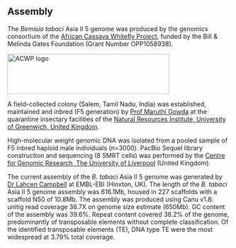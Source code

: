 **Assembly**
------------------------
The *Bemisia tabaci* Asia II 5 genome was produced by the genomics consortium of the [African Cassava Whitefly Project](http://www.cassavawhitefly.org), funded by the Bill & Melinda Gates Foundation (Grant Number OPP1058938). 

<p class="rtecenter"><a href="http://www.cassavawhitefly.org"><img src="/img/ACWP_logo_bemisia_tabaci.gif" alt="ACWP logo" style="width: 365px; height: 91px;" /></a></p>

A field-collected colony (Salem, Tamil Nadu, India) was established, maintained and inbred (F5 generation) by [Prof Maruthi Gowda](https://scholar.google.com.au/citations?user=5czCi6oAAAAJ&hl=en) at the quarantine insectary facilities of the [Natural Resources Institute, University of Greenwich, United Kingdom](https://www.nri.org/).

High-molecular weight genomic DNA was isolated from a pooled sample of F5 inbred haploid male individuals (n=3000). PacBio Sequel library construction and sequencing (8 SMRT cells) was performed by the [Centre for Genomic Research, The University of Liverpool](https://www.liverpool.ac.uk/genomic-research/) (United Kingdom).

The current assembly of the *B. tabaci* Asia II 5 genome was generated by [Dr Lahcen Campbell](https://scholar.google.com.au/citations?user=zZ14f3EAAAAJ&hl=en&oi=ao) at EMBL-EBI (Hinxton, UK). The length of the *B. tabaci* Asia II 5 genome assembly was 616.1Mb, housed in 227 scaffolds with a scaffold N50 of 10.8Mb. The assembly was produced using Canu v1.8: unitig read coverage 36.7X on genome size estimate (650Mb). GC content of the assembly was 39.6%. Repeat content covered 38.2% of the genome, predominantly of transposable elements without complete classification. Of the identified transposable elements (TE), DNA type TE were the most widespread at 3.79% total coverage. 
